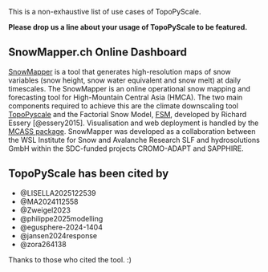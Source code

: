 This is a non-exhaustive list of use cases of TopoPyScale.

**Please drop us a line about your usage of TopoPyScale to be featured.** 


## SnowMapper.ch Online Dashboard

[SnowMapper](https://snowmapper.ch) is a tool that generates high-resolution maps of snow variables (snow height, snow water equivalent and snow melt) at daily timescales. The SnowMapper is an online operational snow mapping and forecasting tool for High-Mountain Central Asia (HMCA). The two main components required to achieve this are the climate downscaling tool [TopoPyscale](https://topopyscale.readthedocs.io/) and the Factorial Snow Model, [FSM](https://github.com/RichardEssery/FSM), developed by Richard Essery [@essery2015]. Visualisation and web deployment is handled by the [MCASS package](https://github.com/hydrosolutions/MCASS). SnowMapper was developed as a collaboration between the WSL Institute for Snow and Avalanche Research SLF and hydrosolutions GmbH within the SDC-funded projects CROMO-ADAPT and SAPPHIRE.

## TopoPyScale has been cited by

- @LISELLA2025122539
- @MA2024112558
- @Zweigel2023
- @philippe2025modelling
- @egusphere-2024-1404
- @jansen2024response
- @zora264138

Thanks to those who cited the tool. :)